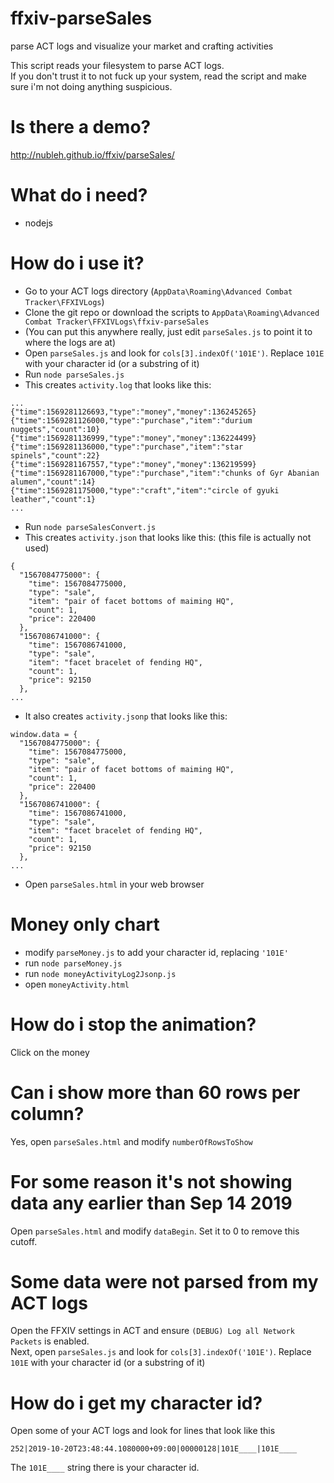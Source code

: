 # ffxiv-parseSales
parse ACT logs and visualize your market and crafting activities

This script reads your filesystem to parse ACT logs.  
If you don't trust it to not fuck up your system, read the script and make sure i'm not doing anything suspicious.

# Is there a demo?

http://nubleh.github.io/ffxiv/parseSales/

# What do i need?

- nodejs

# How do i use it?

- Go to your ACT logs directory (`AppData\Roaming\Advanced Combat Tracker\FFXIVLogs`)
- Clone the git repo or download the scripts to `AppData\Roaming\Advanced Combat Tracker\FFXIVLogs\ffxiv-parseSales`
- (You can put this anywhere really, just edit `parseSales.js` to point it to where the logs are at)
- Open `parseSales.js` and look for `cols[3].indexOf('101E')`. Replace `101E` with your character id (or a substring of it)
- Run `node parseSales.js`
- This creates `activity.log` that looks like this:

```
...
{"time":1569281126693,"type":"money","money":136245265}
{"time":1569281126000,"type":"purchase","item":"durium nuggets","count":10}
{"time":1569281136999,"type":"money","money":136224499}
{"time":1569281136000,"type":"purchase","item":"star spinels","count":22}
{"time":1569281167557,"type":"money","money":136219599}
{"time":1569281167000,"type":"purchase","item":"chunks of Gyr Abanian alumen","count":14}
{"time":1569281175000,"type":"craft","item":"circle of gyuki leather","count":1}
...
```

- Run `node parseSalesConvert.js`
- This creates `activity.json` that looks like this: (this file is actually not used)

```
{
  "1567084775000": {
    "time": 1567084775000,
    "type": "sale",
    "item": "pair of facet bottoms of maiming HQ",
    "count": 1,
    "price": 220400
  },
  "1567086741000": {
    "time": 1567086741000,
    "type": "sale",
    "item": "facet bracelet of fending HQ",
    "count": 1,
    "price": 92150
  },
...
```

- It also creates `activity.jsonp` that looks like this:

```
window.data = {
  "1567084775000": {
    "time": 1567084775000,
    "type": "sale",
    "item": "pair of facet bottoms of maiming HQ",
    "count": 1,
    "price": 220400
  },
  "1567086741000": {
    "time": 1567086741000,
    "type": "sale",
    "item": "facet bracelet of fending HQ",
    "count": 1,
    "price": 92150
  },
...
```

- Open `parseSales.html` in your web browser

# Money only chart

- modify `parseMoney.js` to add your character id, replacing `'101E'`
- run `node parseMoney.js`
- run `node moneyActivityLog2Jsonp.js`
- open `moneyActivity.html`

# How do i stop the animation?

Click on the money

# Can i show more than 60 rows per column?

Yes, open `parseSales.html` and modify `numberOfRowsToShow`

# For some reason it's not showing data any earlier than Sep 14 2019

Open `parseSales.html` and modify `dataBegin`. Set it to 0 to remove this cutoff.

# Some data were not parsed from my ACT logs

Open the FFXIV settings in ACT and ensure `(DEBUG) Log all Network Packets` is enabled.  
Next, open `parseSales.js` and look for `cols[3].indexOf('101E')`. Replace `101E` with your character id (or a substring of it)

# How do i get my character id?

Open some of your ACT logs and look for lines that look like this

```
252|2019-10-20T23:48:44.1080000+09:00|00000128|101E____|101E____
```

The `101E____` string there is your character id.

